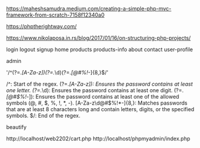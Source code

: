 

https://maheshsamudra.medium.com/creating-a-simple-php-mvc-framework-from-scratch-7158f12340a0


 https://phptherightway.com/


 https://www.nikolaposa.in.rs/blog/2017/01/16/on-structuring-php-projects/



login
logout
signup
home
products
products-info
about
contact
user-profile

admin

'/^(?=.*[A-Za-z])(?=.*\d)(?=.*[@#$%!*\-])[A-Za-z\d@#$%!*\-]{8,}$/'

/^: Start of the regex.
(?=.*[A-Za-z]): Ensures the password contains at least one letter.
(?=.*\d): Ensures the password contains at least one digit.
(?=.*[@#$%!*\-]): Ensures the password contains at least one of the allowed symbols (@, #, $, %, !, *, -).
[A-Za-z\d@#$%!*\-]{8,}: Matches passwords that are at least 8 characters long and contain letters, digits, or the specified symbols.
$/: End of the regex.


beautify


http://localhost/web2202/cart.php
http://localhost/phpmyadmin/index.php